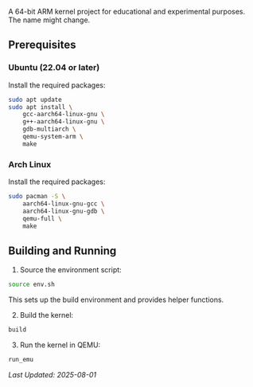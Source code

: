 A 64-bit ARM kernel project for educational and experimental purposes. The name might change.

## Prerequisites

### Ubuntu (22.04 or later)

Install the required packages:

```bash
sudo apt update
sudo apt install \
    gcc-aarch64-linux-gnu \
    g++-aarch64-linux-gnu \
    gdb-multiarch \
    qemu-system-arm \
    make
```

### Arch Linux

Install the required packages:

```bash
sudo pacman -S \
    aarch64-linux-gnu-gcc \
    aarch64-linux-gnu-gdb \
    qemu-full \
    make 
```

## Building and Running

1. Source the environment script:
```bash
source env.sh
```

This sets up the build environment and provides helper functions.

2. Build the kernel:
```bash
build
```

3. Run the kernel in QEMU:
```bash
run_emu
```
*Last Updated: 2025-08-01*

